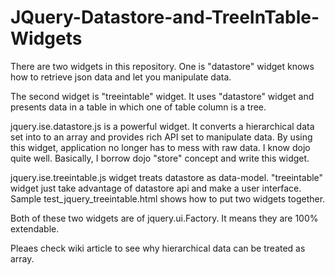 JQuery-Datastore-and-TreeInTable-Widgets
========================================

There are two widgets in this repository. One is "datastore" widget knows how to retrieve json data and let you manipulate data. 

The second widget is "treeintable" widget.  It uses "datastore" widget and presents data in a table in which one of table column is 
a tree.


jquery.ise.datastore.js is a powerful widget.  It converts a hierarchical data set into to an array and provides rich API set to
manipulate data.   By using this widget, application no longer has to mess with raw data.  I know dojo quite well.  Basically, I 
borrow dojo "store" concept and write this widget. 

jquery.ise.treeintable.js widget treats datastore as data-model.  "treeintable" widget just take advantage of datastore api and 
make a user interface.  Sample test_jquery_treeintable.html shows how to put two widgets together.

Both of these two widgets are of jquery.ui.Factory.  It means they are 100% extendable. 

Pleaes check wiki article to see why hierarchical data can be treated as array.   

